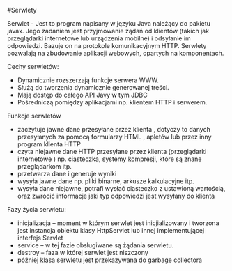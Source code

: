 #Serwlety

Serwlet - Jest to program napisany w języku Java należący do pakietu javax. Jego zadaniem jest przyjmowanie żądań od klientów (takich jak przeglądarki internetowe lub urządzenia mobilne) i odsyłanie im odpowiedzi. Bazuje on na protokole komunikacyjnym HTTP.  Serwlety pozwalają na zbudowanie aplikacji webowych, opartych na komponentach. 

Cechy serwletów:
- Dynamicznie rozszerzają funkcje serwera WWW.
- Służą do tworzenia dynamicznie generowanej treści.
- Mają dostęp do całego API Javy w tym JDBC
- Pośredniczą pomiędzy aplikacjami np. klientem HTTP i serwerem.

Funkcje serwletów
- zaczytuje jawne dane przesyłane przez klienta , dotyczy to danych przesyłanych za pomocą formularzy HTML , apletów lub przez inny program klienta HTTP
- czyta niejawne dane HTTP przesyłane przez klienta (przeglądarki internetowe ) np. ciasteczka, systemy kompresji, które są znane przeglądarkom itp.
- przetwarza dane i generuje wyniki
- wysyła jawne dane np. pliki binarne, arkusze kalkulacyjne itp.
- wysyła dane niejawne, potrafi wysłać ciasteczko z ustawioną wartością, oraz zwrócić informacje jaki typ odpowiedzi jest wysyłany do klienta


Fazy życia serwletu:
- inicjalizacja – moment w którym serwlet jest inicjializowany i tworzona jest instancja obiektu klasy HttpServlet lub innej implementującej interfejs Servlet
- service – w tej fazie obsługiwane są żądania serwletu.
- destroy – faza w której serwlet jest niszczony
- później klasa serwletu jest przekazywana do garbage collectora 
